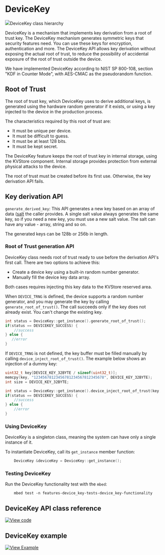 # DeviceKey

<span class="images">![](https://os.mbed.com/docs/mbed-os/v6.2/mbed-os-api-doxy/classmbed_1_1_device_key.png)<span>DeviceKey class hierarchy</span></span>

DeviceKey is a mechanism that implements key derivation from a root of trust key. The DeviceKey mechanism generates symmetric keys that security features need. You can use these keys for encryption, authentication and more. The DeviceKey API allows key derivation without exposing the actual root of trust, to reduce the possibility of accidental exposure of the root of trust outside the device.

We have implemented DeviceKey according to NIST SP 800-108, section "KDF in Counter Mode", with AES-CMAC as the pseudorandom function.

## Root of Trust

The root of trust key, which DeviceKey uses to derive additional keys, is generated using the hardware random generator if it exists, or using a key injected to the device in the production process.

The characteristics required by this root of trust are:

- It must be unique per device.
- It must be difficult to guess.
- It must be at least 128 bits.
- It must be kept secret.

The DeviceKey feature keeps the root of trust key in internal storage, using the KVStore component. Internal storage provides protection from external physical attacks to the device.

The root of trust must be created before its first use. Otherwise, the key derivation API fails.

## Key derivation API

`generate_derived_key`: This API generates a new key based on an array of data ([salt](https://en.wikipedia.org/wiki/Salt_(cryptography)) the caller provides. A single salt value always generates the same key, so if you need a new key, you must use a new salt value. The salt can have any value - array, string and so on.

The generated keys can be 128b or 256b in length.

### Root of Trust generation API

DeviceKey class needs root of trust ready to use before the derivation API's first call. There are two options to achieve this:

- Create a device key using a built-in random number generator.
- Manually fill the device key data array.

Both cases requires injecting this key data to the KVStore reserved area.

When `DEVICE_TRNG` is defined, the device supports a random number generator, and you may generate the key by calling `generate_root_of_trust()`. The call succeeds only if the key does not already exist. You can't change the existing key.

```c++ NOCI
int status = DeviceKey::get_instance().generate_root_of_trust();
if(status == DEVICEKEY_SUCCESS) {
    //success
} else {
   //error
}
```

If `DEVICE_TRNG` is not defined, the key buffer must be filled manually by calling `device_inject_root_of_trust()`. The example below shows an injection of a dummy key:

```c++ NOCI
uint32_t key[DEVICE_KEY_32BYTE / sizeof(uint32_t)];
memcpy(key, "12345678123456781234567812345678", DEVICE_KEY_32BYTE);
int size = DEVICE_KEY_32BYTE;

int status = DeviceKey::get_instance().device_inject_root_of_trust(key, size);
if(status == DEVICEKEY_SUCCESS) {
    //success
} else {
    //error
}
``` 

### Using DeviceKey

DeviceKey is a singleton class, meaning the system can have only a single instance of it.

To instantiate DeviceKey, call its `get_instance` member function:

```c++ TODO
    DeviceKey &deviceKey = DeviceKey::get_instance();
```

### Testing DeviceKey

Run the DeviceKey functionality test with the `mbed`:

```
    mbed test -n features-device_key-tests-device_key-functionality
```

## DeviceKey API class reference

[![View code](https://www.mbed.com/embed/?type=library)](https://os.mbed.com/docs/mbed-os/v6.2/mbed-os-api-doxy/classmbed_1_1_device_key.html)

## DeviceKey example

[![View Example](https://www.mbed.com/embed/?url=https://github.com/ARMmbed/mbed-os-snippet-DeviceKey/tree/v6.0)](https://github.com/ARMmbed/mbed-os-snippet-DeviceKey/blob/v6.0/main.cpp)
